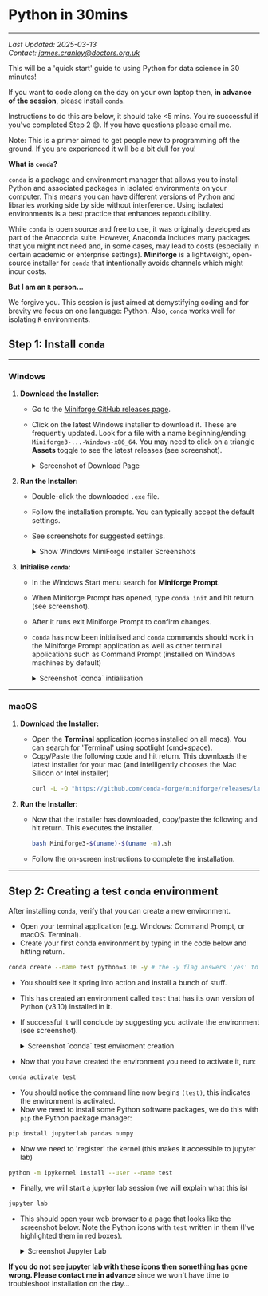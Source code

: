 # Python in 30mins
---

*Last Updated: 2025-03-13*  
*Contact: [james.cranley@doctors.org.uk](mailto:james.cranley@doctors.org.uk)*

This will be a 'quick start' guide to using Python for data science in 30 minutes!

If you want to code along on the day on your own laptop then, **in advance of the session**, please install `conda`.

Instructions to do this are below, it should take <5 mins. You're successful if you've completed Step 2 😊. If you have questions please email me.

Note: This is a primer aimed to get people new to programming off the ground. If you are experienced it will be a bit dull for you!

**What is `conda`?**

`conda` is a package and environment manager that allows you to install Python and associated packages in isolated environments on your computer. This means you can have different versions of Python and libraries working side by side without interference. Using isolated environments is a best practice that enhances reproducibility.

While `conda` is open source and free to use, it was originally developed as part of the Anaconda suite. However, Anaconda includes many packages that you might not need and, in some cases, may lead to costs (especially in certain academic or enterprise settings). **Miniforge** is a lightweight, open-source installer for `conda` that intentionally avoids channels which might incur costs.

**But I am an `R` person...**

We forgive you. This session is just aimed at demystifying coding and for brevity we focus on one language: Python. Also, `conda` works well for isolating `R` environments.


## Step 1: Install `conda`
---

### Windows

1. **Download the Installer:**
   - Go to the [Miniforge GitHub releases page](https://github.com/conda-forge/miniforge/releases).
   - Click on the latest Windows installer to download it. These are frequently updated. Look for a file with a name beginning/ending `Miniforge3-...-Windows-x86_64`. You may need to click on a triangle **Assets** toggle to see the latest releases (see screenshot).

      <details>
        <summary>Screenshot of Download Page</summary>
        <img src="./screenshots/win_releases.png" alt="MiniForge Releases as of 2025-03-13">
      </details>

2. **Run the Installer:**
   - Double-click the downloaded `.exe` file.
   - Follow the installation prompts. You can typically accept the default settings.
   - See screenshots for suggested settings.
  
     <details>
       <summary>Show Windows MiniForge Installer Screenshots</summary>
       <img src="./screenshots/win_install_1.png" alt="Installer Step 1">
       <br>
       <img src="./screenshots/win_install_2.png" alt="Installer Step 2">
       <br>
       <img src="./screenshots/win_install_3.png" alt="Installer Step 3">
     </details>

3. **Initialise `conda`:**
   - In the Windows Start menu search for **Miniforge Prompt**.
   - When Miniforge Prompt has opened, type `conda init` and hit return (see screenshot).
   - After it runs exit Miniforge Prompt to confirm changes.
   - `conda` has now been initialised and `conda` commands should work in the Miniforge Prompt application as well as other terminal applications such as Command Prompt (installed on Windows machines by default)

      <details>
        <summary>Screenshot `conda` intialisation</summary>
        <img src="./screenshots/win_conda_init.png" alt="Running conda init">
      </details>

---

### macOS

1. **Download the Installer:**
   - Open the **Terminal** application (comes installed on all macs). You can search for 'Terminal' using spotlight (cmd+space).
   - Copy/Paste the following code and hit return. This downloads the latest installer for your mac (and intelligently chooses the Mac Silicon or Intel installer)
     ```bash
     curl -L -O "https://github.com/conda-forge/miniforge/releases/latest/download/Miniforge3-$(uname)-$(uname -m).sh"
     ```

2. **Run the Installer:**
   - Now that the installer has downloaded, copy/paste the following and hit return. This executes the installer.
     ```bash
     bash Miniforge3-$(uname)-$(uname -m).sh
     ```
   - Follow the on-screen instructions to complete the installation.

---

## Step 2: Creating a test `conda` environment

After installing `conda`, verify that you can create a new environment. 

 - Open your terminal application (e.g. Windows: Command Prompt, or macOS: Terminal).
 - Create your first conda environment by typing in the code below and hitting return.
 
 ```bash
 conda create --name test python=3.10 -y # the -y flag answers 'yes' to questions during environment creation 
 ```
 
 - You should see it spring into action and install a bunch of stuff.
 - This has created an environment called `test` that has its own version of Python (v3.10) installed in it.
 - If successful it will conclude by suggesting you activate the environment (see screenshot).
    
    <details>
     <summary>Screenshot `conda` test enviroment creation</summary>
     <img src="./screenshots/win_conda_env_created.png" alt="Successful env creation">
    </details>
 
 - Now that you have created the environment you need to activate it, run:
 
 ```bash
 conda activate test
 ```
 
 - You should notice the command line now begins `(test)`, this indicates the environment is activated.
 - Now we need to install some Python software packages, we do this with `pip` the Python package manager:
 
 ```bash
 pip install jupyterlab pandas numpy
 ```
 
 - Now we need to 'register' the kernel (this makes it accessible to jupyter lab)
 
 ```bash
 python -m ipykernel install --user --name test
 ```
 
 - Finally, we will start a jupyter lab session (we will explain what this is)
 
 ```bash
 jupyter lab
 ```
 
 - This should open your web browser to a page that looks like the screenshot below. Note the Python icons with `test` written in them (I've highlighted them in red boxes).
 
    <details>
     <summary>Screenshot Jupyter Lab</summary>
     <img src="./screenshots/win_jupyterlab.png" alt="WHat Jupyter Lab should look like if it works.">
    </details>
    
 **If you do not see jupyter lab with these icons then something has gone wrong. Please contact me in advance** since we won't have time to troubleshoot installation on the day...
